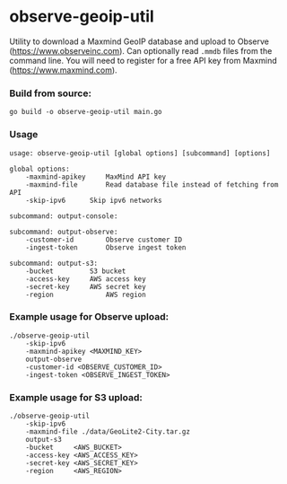 # observe-geoip-util

Utility to download a Maxmind GeoIP database and upload to Observe (https://www.observeinc.com). Can optionally read `.mmdb` files from the command line. You will need to register for a free API key from Maxmind (https://www.maxmind.com).

### Build from source:
```go build -o observe-geoip-util main.go```

### Usage
```
usage: observe-geoip-util [global options] [subcommand] [options]

global options:
	-maxmind-apikey		MaxMind API key
	-maxmind-file		Read database file instead of fetching from API
	-skip-ipv6		Skip ipv6 networks

subcommand: output-console:

subcommand: output-observe:
	-customer-id		Observe customer ID
	-ingest-token		Observe ingest token

subcommand: output-s3:
	-bucket			S3 bucket
	-access-key		AWS access key
	-secret-key		AWS secret key
	-region		        AWS region
```

### Example usage for Observe upload:
```
./observe-geoip-util 
    -skip-ipv6 
    -maxmind-apikey <MAXMIND_KEY> 
    output-observe 
    -customer-id <OBSERVE_CUSTOMER_ID>
    -ingest-token <OBSERVE_INGEST_TOKEN>
```

### Example usage for S3 upload:
```
./observe-geoip-util 
    -skip-ipv6 
    -maxmind-file ./data/GeoLite2-City.tar.gz 
    output-s3 
    -bucket     <AWS_BUCKET>
    -access-key <AWS_ACCESS_KEY>
    -secret-key <AWS_SECRET_KEY>
    -region     <AWS_REGION>
```

